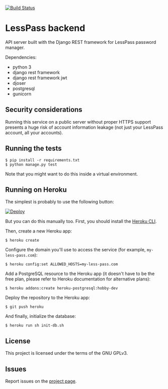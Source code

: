 [![Build Status](https://travis-ci.org/lesspass/api.svg?branch=master)](https://travis-ci.org/lesspass/api)

# LessPass backend

API server built with the Django REST framework for LessPass password manager.

Dependencies:

 - python 3
 - django rest framework
 - django rest framework jwt
 - djoser
 - postgresql
 - gunicorn


## Security considerations

Running this service on a public server without proper HTTPS support presents a
huge risk of account information leakage (not just your LessPass account, all
your accounts).


## Running the tests

    $ pip install -r requirements.txt
    $ python manage.py test

Note that you might want to do this inside a virtual environment.


## Running on Heroku

The simplest is probably to use the following button:

[![Deploy](https://www.herokucdn.com/deploy/button.svg)](https://heroku.com/deploy?template=https://github.com/saalaa/backend)

But you can do this manually too. First, you should install the [Heroku
CLI](https://devcenter.heroku.com/articles/heroku-command-line).

Then, create a new Heroku app:

    $ heroku create

Configure the domain you'll use to access the service (for example,
`my-less-pass.com`):

    $ heroku config:set ALLOWED_HOSTS=my-less-pass.com

Add a PostgreSQL resource to the Heroku app (it doesn't have to be the free
plan, please refer to Heroku documentation for alternative plans):

    $ heroku addons:create heroku-postgresql:hobby-dev

Deploy the repository to the Heroku app:

    $ git push heroku

And finally, initialize the database:

    $ heroku run sh init-db.sh


## License

This project is licensed under the terms of the GNU GPLv3.


## Issues

Report issues on the [project
page](https://github.com/lesspass/lesspass/issues).
